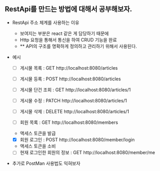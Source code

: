## RestApi를 만드는 방법에 대해서 공부해보자.

- RestApi 주소 체계를 사용하는 이유
  - 보여지는 부분은 react 같은 게 담당하기 때문에 
  - Http 요청을 통해서 통신을 하여 CRUD 기능을 완료
  -  ** API의 구조를 명확하게 정의하고 관리하기 위해서 사용된다.

- 예시
  - [ ] 게시물 목록 : GET http://localhost:8080/articles

  - [ ] 게시물 등록 : POST http://localhost:8080/articles

  - [ ] 게시물 단건 조회 : GET http://localhost:8080/articles/1

  - [ ] 게시물 수정 : PATCH http://localhost:8080/articles/1

  - [ ] 게시물 삭제 : DELETE http://localhost:8080/articles/1

  - [ ] 회원 목록 : GET http://localhost:8080/members

  - 액세스 토큰을 발급
  - [x] 회원 로그인 : POST http://localhost:8080/member/login

  - 액세스 토큰을 소비
  - [ ] 현재 로그인한 회원의 정보 : GET http://localhost:8080/member/me

-  추가로 PostMan 사용법도 익혀보자